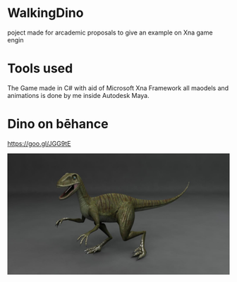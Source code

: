 # WalkingDino
poject made for arcademic proposals to give an example on Xna game engin

# Tools used
The Game made in C# with aid of Microsoft Xna Framework all maodels and animations is done by me inside Autodesk Maya.

# Dino on bēhance 
https://goo.gl/JGG9tE

![Alt text](https://github.com/Abdelrahman3D/WalkingDino/blob/master/Assets/Dino.jpg "Image for the model")
